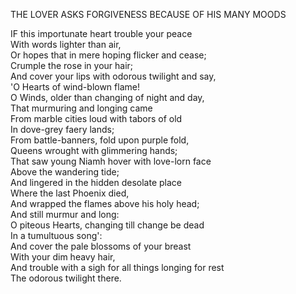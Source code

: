 THE LOVER ASKS FORGIVENESS BECAUSE OF HIS MANY MOODS  
  
IF this importunate heart trouble your peace  
With words lighter than air,  
Or hopes that in mere hoping flicker and cease;  
Crumple the rose in your hair;  
And cover your lips with odorous twilight and say,  
'O Hearts of wind-blown flame!  
O Winds, older than changing of night and day,  
That murmuring and longing came  
From marble cities loud with tabors of old  
In dove-grey faery lands;  
From battle-banners, fold upon purple fold,  
Queens wrought with glimmering hands;  
That saw young Niamh hover with love-lorn face  
Above the wandering tide;  
And lingered in the hidden desolate place  
Where the last Phoenix died,  
And wrapped the flames above his holy head;  
And still murmur and long:  
O piteous Hearts, changing till change be dead  
In a tumultuous song':  
And cover the pale blossoms of your breast  
With your dim heavy hair,  
And trouble with a sigh for all things longing for rest  
The odorous twilight there.  

